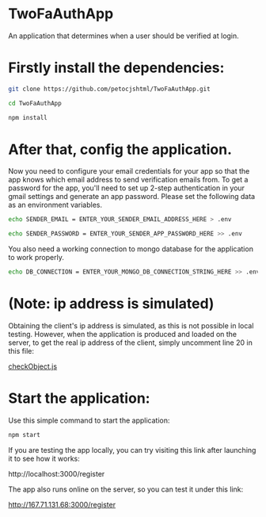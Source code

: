# TwoFaAuthApp
An application that determines when a user should be verified at login.
# Firstly install the dependencies:
```bash
git clone https://github.com/petocjshtml/TwoFaAuthApp.git
```
```bash
cd TwoFaAuthApp
```
```bash
npm install
```
# After that, config the application.
Now you need to configure your email credentials for your app so that the app knows which email address to send verification emails from.
To get a password for the app, you'll need to set up 2-step authentication in your gmail settings and generate an app password.
Please set the following data as an environment variables.
```bash
echo SENDER_EMAIL = ENTER_YOUR_SENDER_EMAIL_ADDRESS_HERE > .env
```
```bash
echo SENDER_PASSWORD = ENTER_YOUR_SENDER_APP_PASSWORD_HERE >> .env
```
You also need a working connection to mongo database for the application to work properly.
```bash
echo DB_CONNECTION = ENTER_YOUR_MONGO_DB_CONNECTION_STRING_HERE >> .env
```
# (Note: ip address is simulated)

Obtaining the client's ip address is simulated, as this is not possible in local testing. However, when the application is produced and loaded on the server, to get the real ip address of the client, simply uncomment line 20 in this file:

[checkObject.js](https://github.com/petocjshtml/TwoFaAuthApp/blob/main/my_modules/functions/checkObject.js)
# Start the application:
Use this simple command to start the application:
```bash
npm start
```
If you are testing the app locally, you can try visiting this link after launching it to see how it works:<br>

http://localhost:3000/register

The app also runs online on the server, so you can test it under this link:<br>

http://167.71.131.68:3000/register
